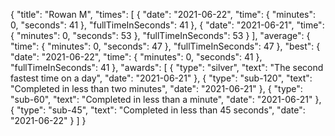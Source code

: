 {
  "title": "Rowan M",
  "times": [
    {
      "date": "2021-06-22",
      "time": {
        "minutes": 0,
        "seconds": 41
      },
      "fullTimeInSeconds": 41
    },
    {
      "date": "2021-06-21",
      "time": {
        "minutes": 0,
        "seconds": 53
      },
      "fullTimeInSeconds": 53
    }
  ],
  "average": {
    "time": {
      "minutes": 0,
      "seconds": 47
    },
    "fullTimeInSeconds": 47
  },
  "best": {
    "date": "2021-06-22",
    "time": {
      "minutes": 0,
      "seconds": 41
    },
    "fullTimeInSeconds": 41
  },
  "awards": [
    {
      "type": "silver",
      "text": "The second fastest time on a day",
      "date": "2021-06-21"
    },
    {
      "type": "sub-120",
      "text": "Completed in less than two minutes",
      "date": "2021-06-21"
    },
    {
      "type": "sub-60",
      "text": "Completed in less than a minute",
      "date": "2021-06-21"
    },
    {
      "type": "sub-45",
      "text": "Completed in less than 45 seconds",
      "date": "2021-06-22"
    }
  ]
}